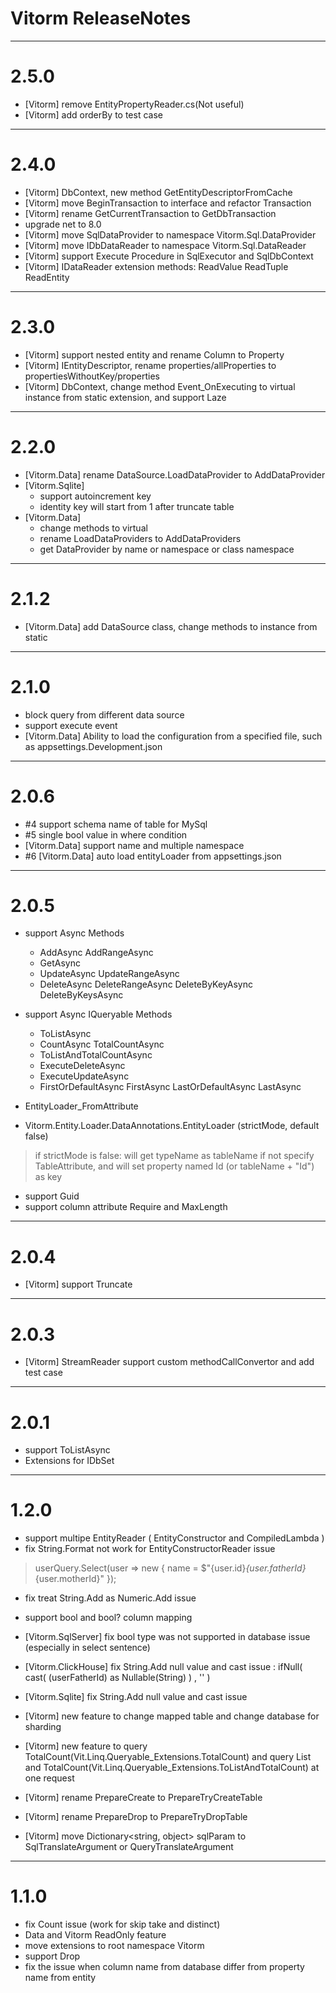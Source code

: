 ﻿# Vitorm ReleaseNotes

-----------------------
# 2.5.0
- [Vitorm] remove EntityPropertyReader.cs(Not useful)
- [Vitorm] add orderBy to test case

-----------------------
# 2.4.0
- [Vitorm] DbContext, new method GetEntityDescriptorFromCache
- [Vitorm] move BeginTransaction to interface and refactor Transaction
- [Vitorm] rename GetCurrentTransaction to GetDbTransaction
- upgrade net to 8.0
- [Vitorm] move SqlDataProvider to namespace Vitorm.Sql.DataProvider
- [Vitorm] move IDbDataReader to namespace Vitorm.Sql.DataReader
- [Vitorm] support Execute Procedure in SqlExecutor and SqlDbContext
- [Vitorm] IDataReader extension methods: ReadValue ReadTuple ReadEntity


-----------------------
# 2.3.0

- [Vitorm] support nested entity and rename Column to Property
- [Vitorm] IEntityDescriptor, rename properties/allProperties to propertiesWithoutKey/properties
- [Vitorm] DbContext, change method Event_OnExecuting to virtual instance from static extension, and support Laze<executeString>

-----------------------
# 2.2.0
- [Vitorm.Data] rename DataSource.LoadDataProvider to AddDataProvider
- [Vitorm.Sqlite]
    - support autoincrement key
    - identity key will start from 1 after truncate table
- [Vitorm.Data]
    - change methods to virtual
    - rename LoadDataProviders to AddDataProviders
    - get DataProvider by name or namespace or class namespace

-----------------------
# 2.1.2
- [Vitorm.Data] add DataSource class, change methods to instance from static


-----------------------
# 2.1.0
- block query from different data source
- support execute event
- [Vitorm.Data] Ability to load the configuration from a specified file, such as appsettings.Development.json

-----------------------
# 2.0.6

- #4 support schema name of table for MySql
- #5 single bool value in where condition
- [Vitorm.Data] support name and multiple namespace
- #6 [Vitorm.Data] auto load entityLoader from appsettings.json

-----------------------
# 2.0.5
- support Async Methods
  - AddAsync AddRangeAsync
  - GetAsync
  - UpdateAsync UpdateRangeAsync
  - DeleteAsync DeleteRangeAsync DeleteByKeyAsync DeleteByKeysAsync

- support Async IQueryable Methods
  - ToListAsync
  - CountAsync TotalCountAsync
  - ToListAndTotalCountAsync
  - ExecuteDeleteAsync
  - ExecuteUpdateAsync
  - FirstOrDefaultAsync FirstAsync LastOrDefaultAsync LastAsync

- EntityLoader_FromAttribute
- Vitorm.Entity.Loader.DataAnnotations.EntityLoader (strictMode, default false)
> if strictMode is false: will get typeName as tableName if not specify TableAttribute, and will set property named Id (or tableName + "Id") as key

- support Guid
- support column attribute Require and MaxLength

-----------------------
# 2.0.4
- [Vitorm] support Truncate

-----------------------
# 2.0.3
- [Vitorm] StreamReader support custom methodCallConvertor and add test case

-----------------------
# 2.0.1

- support ToListAsync
- Extensions for IDbSet


-----------------------
# 1.2.0

- support multipe EntityReader ( EntityConstructor and CompiledLambda )
- fix String.Format not work for EntityConstructorReader issue
> userQuery.Select(user => new { name = $"{user.id}_{user.fatherId}_{user.motherId}" });

- fix treat String.Add as Numeric.Add issue
- support bool and bool? column mapping
- [Vitorm.SqlServer] fix bool type was not supported in database issue (especially in select sentence)
- [Vitorm.ClickHouse] fix String.Add null value and cast issue : ifNull(  cast( (userFatherId) as Nullable(String) ) , ''  )
- [Vitorm.Sqlite] fix String.Add null value and cast issue
- [Vitorm] new feature to change mapped table and change database for sharding
- [Vitorm] new feature to query TotalCount(Vit.Linq.Queryable_Extensions.TotalCount) 
           and query List and TotalCount(Vit.Linq.Queryable_Extensions.ToListAndTotalCount) at one request

- [Vitorm] rename PrepareCreate to PrepareTryCreateTable
- [Vitorm] rename PrepareDrop to PrepareTryDropTable
- [Vitorm] move Dictionary<string, object> sqlParam to SqlTranslateArgument or QueryTranslateArgument



-----------------------
# 1.1.0

- fix Count issue (work for skip take and distinct)
- Data and Vitorm ReadOnly feature
- move extensions to root namespace Vitorm
- support Drop
- fix the issue when column name from database differ from property name from entity